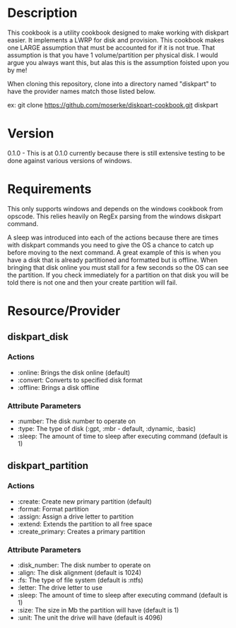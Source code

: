 Description
===========

This cookbook is a utility cookbook designed to make working with diskpart easier.  It implements a LWRP for
disk and provision.  This cookbook makes one LARGE assumption that must be accounted for if it is not true.  That
assumption is that you have 1 volume/partition per physical disk.  I would argue you always want this, but alas this
is the assumption foisted upon you by me!

When cloning this repository, clone into a directory named "diskpart" to have the provider names match those listed below.

ex: git clone https://github.com/moserke/diskpart-cookbook.git diskpart

Version
======

0.1.0 - This is at 0.1.0 currently because there is still extensive testing to be done against various versions of
windows.

Requirements
============

This only supports windows and depends on the windows cookbook from opscode.  This relies heavily on RegEx parsing
from the windows diskpart command.

A sleep was introduced into each of the actions because there are times with diskpart commands you need to give the OS a
chance to catch up before moving to the next command.  A great example of this is when you have a disk that is already
partitioned and formatted but is offline.  When bringing that disk online you must stall for a few seconds so the OS can
see the partition.  If you check immediately for a partition on that disk you will be told there is not one and then your create partition will fail.

Resource/Provider
=================

diskpart\_disk
------------------

### Actions

- :online: Brings the disk online (default)
- :convert: Converts to specified disk format
- :offline: Brings a disk offline

### Attribute Parameters

- :number: The disk number to operate on
- :type: The type of disk (:gpt, :mbr - default, :dynamic, :basic)
- :sleep: The amount of time to sleep after executing command (default is 1)

diskpart\_partition
------------------

### Actions

- :create: Create new primary partition (default)
- :format: Format partition
- :assign: Assign a drive letter to partition
- :extend: Extends the partition to all free space
- :create_primary: Creates a primary partition


### Attribute Parameters

- :disk_number: The disk number to operate on
- :align: The disk alignment (default is 1024)
- :fs: The type of file system (default is :ntfs)
- :letter: The drive letter to use
- :sleep: The amount of time to sleep after executing command (default is 1)
- :size: The size in Mb the partition will have (default is 1)
- :unit: The unit the drive will have (default is 4096)
